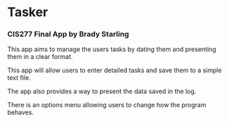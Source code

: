 # Tasker
### CIS277 Final App by Brady Starling

This app aims to manage the users tasks by dating them and presenting them in a clear format.

This app will allow users to enter detailed tasks and save them to a simple text file.

The app also provides a way to present the data saved in the log.

There is an options menu allowing users to change how the program behaves.

